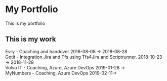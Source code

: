 # My Portfolio
This is my portfolio

## This is my work
Evry - Coaching and handover 2018-08-08 -> 2018-08-28   
Gotit - Integration Jira and Tfs using Tfs4Jira and Scriptrunner. 2018-10-23 -> 2018-11-28  
Volvo IT - Coaching, Azure,  Azure DevOps 2019-01-28 ->  
MyNumbers - Coaching, Azure DevOps 2019-02-11->  

